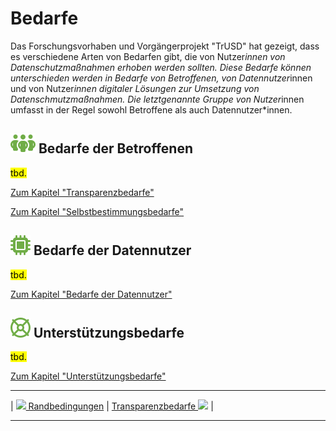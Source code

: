 # Bedarfe

Das Forschungsvorhaben und Vorgängerprojekt "TrUSD" hat gezeigt, dass es verschiedene Arten von Bedarfen gibt, die von Nutzer*innen von Datenschutzmaßnahmen erhoben werden sollten. Diese Bedarfe können unterschieden werden in Bedarfe von Betroffenen, von Datennutzer*innen und von Nutzer*innen digitaler Lösungen zur Umsetzung von Datenschmutzmaßnahmen. Die letztgenannte Gruppe von Nutzer*innen umfasst in der Regel sowohl Betroffene als auch Datennutzer*innen.

## **![](../../assets/images/team.svg) Bedarfe der Betroffenen** 

<mark>tbd.</mark>

[Zum Kapitel "Transparenzbedarfe"](<Transparenzbedarfe>)

[Zum Kapitel "Selbstbestimmungsbedarfe"](<Selbstbestimmungsbedarfe>)

## **![](../../assets/images/microchip.svg) Bedarfe der Datennutzer** 

<mark>tbd.</mark>

[Zum Kapitel "Bedarfe der Datennutzer"](<Bedarfe der Datennutzer>)

## **![](../../assets/images/life-ring.svg) Unterstützungsbedarfe** 

<mark>tbd.</mark>

[Zum Kapitel "Unterstützungsbedarfe"](<Unterstützungsbedarfe>)

****

| [![](/Daccord/assets/images/backward-solid.svg) Randbedingungen](<../Randbedingungen>) | [Transparenzbedarfe ![](/Daccord/assets/images/forward-solid.svg)](<Transparenzbedarfe>) |

****